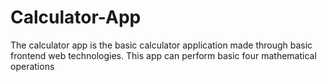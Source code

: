 # Calculator-App

The calculator app is the basic calculator application made through basic frontend web technologies. This app can perform basic four mathematical operations
